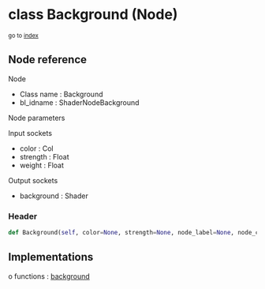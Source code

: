 # class Background (Node)

<sub>go to [index](/docs/index.md)</sub>

## Node reference

Node
 - Class name : Background
 - bl_idname : ShaderNodeBackground

Node parameters

Input sockets
 - color : Col
 - strength : Float
 - weight : Float

Output sockets
 - background : Shader

### Header

``` python
def Background(self, color=None, strength=None, node_label=None, node_color=None):
```

## Implementations

o functions : [background](/docs/Shader_classes/GLOBAL.md#background)


